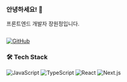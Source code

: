 
### 안녕하세요! 👋 
프론트엔드 개발자 장원정입니다.
<div>
  <img src="https://komarev.com/ghpvc/?username=tazo-al&style=flat-square&color=blue" alt=""/>
</div>

[![GitHub](https://img.shields.io/badge/GitHub-181717?style=for-the-badge&logo=github&logoColor=white)](https://github.com/Tazo-al)

### 🛠 Tech Stack

![JavaScript](https://img.shields.io/badge/JavaScript-F7DF1E?style=flat-square&logo=javascript&logoColor=black)
![TypeScript](https://img.shields.io/badge/TypeScript-3178C6?style=flat-square&logo=typescript&logoColor=white)
![React](https://img.shields.io/badge/React-61DAFB?style=flat-square&logo=react&logoColor=black)
![Next.js](https://img.shields.io/badge/Next.js-000000?style=flat-square&logo=next.js&logoColor=white)
